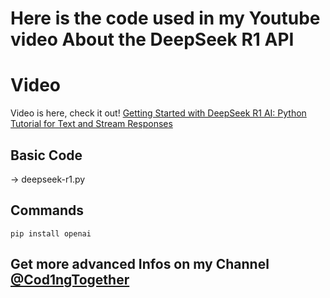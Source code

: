 # Here is the code used in my Youtube video About the DeepSeek R1 API
# Video
Video is here, check it out!
[Getting Started with DeepSeek R1 AI: Python Tutorial for Text and Stream Responses](https://youtu.be/PhUQCETR-w4)

## Basic Code
-> deepseek-r1.py

## Commands
```
pip install openai
```

## Get more advanced Infos on my Channel [@Cod1ngTogether](https://www.youtube.com/@Cod1ngTogether)
